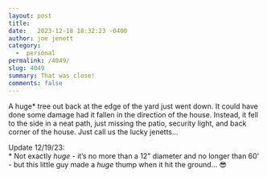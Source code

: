 ```yaml
---
layout: post
title:  
date:   2023-12-18 18:32:23 -0400
author: joe jenett
category:
  -  personal
permalink: /4049/
slug: 4049
summary: That was close!
comments: false
---
```

<p>
A huge* tree out back at the edge of the yard just went down. It could have done some damage had it fallen in the direction of the house. Instead, it fell to the side in a neat path, just missing the patio, security light, and back corner of the house. Just call us the lucky jenetts...
</p>
<p>
Update 12/19/23:<br>
* Not exactly <em>huge</em> - it’s no more than a 12" diameter and no longer than 60' - but this little guy made a <em>huge</em> thump when it hit the ground... 😎
</p>
<a href="https://brid.gy/publish/mastodon"></a>